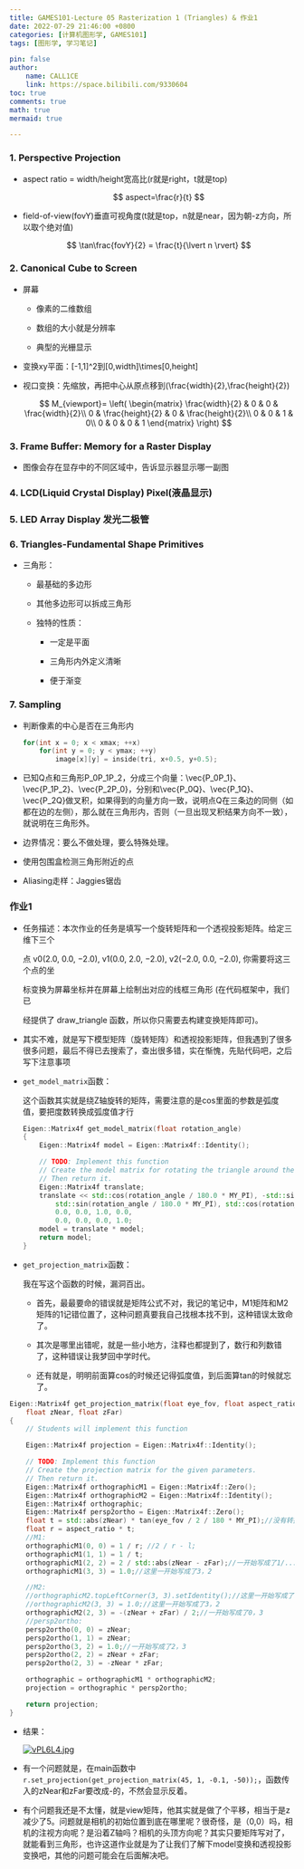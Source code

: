 ```yaml
---
title: GAMES101-Lecture 05 Rasterization 1 (Triangles) & 作业1
date: 2022-07-29 21:46:00 +0800
categories: [计算机图形学, GAMES101]
tags: [图形学, 学习笔记]

pin: false
author: 
    name: CALL1CE
    link: https://space.bilibili.com/9330604
toc: true
comments: true
math: true
mermaid: true

---
```


### 1. Perspective Projection

- aspect ratio = width/height宽高比(r就是right，t就是top)
  
  $$
  aspect=\frac{r}{t}
  $$

- field-of-view(fovY)垂直可视角度(t就是top，n就是near，因为朝-z方向，所以取个绝对值)
  
  $$
  \tan\frac{fovY}{2} = \frac{t}{\lvert n \rvert}
  $$

### 2. Canonical Cube to Screen

- 屏幕
  
  - 像素的二维数组
  
  - 数组的大小就是分辨率
  
  - 典型的光栅显示

- 变换xy平面：[-1,1]^2到[0,width]\times[0,height]

- 视口变换：先缩放，再把中心从原点移到(\frac{width}{2},\frac{height}{2})
  
  $$
  M_{viewport}=
\left(
\begin{matrix}
\frac{width}{2} & 0 & 0 & \frac{width}{2}\\
0 & \frac{height}{2} & 0 & \frac{height}{2}\\
0 & 0 & 1 & 0\\
0 & 0 & 0 & 1
\end{matrix}
\right)
  $$

### 3. Frame Buffer: Memory for a Raster Display

- 图像会存在显存中的不同区域中，告诉显示器显示哪一副图

### 4. LCD(Liquid Crystal Display) Pixel(液晶显示)

### 5. LED Array Display 发光二极管

### 6. Triangles-Fundamental Shape Primitives

- 三角形：
  
  - 最基础的多边形
  
  - 其他多边形可以拆成三角形
  
  - 独特的性质：
    
    - 一定是平面
    
    - 三角形内外定义清晰
    
    - 便于渐变

### 7. Sampling

- 判断像素的中心是否在三角形内
  
  ```cpp
  for(int x = 0; x < xmax; ++x)
      for(int y = 0; y < ymax; ++y)
          image[x][y] = inside(tri, x+0.5, y+0.5);
  ```

- 已知Q点和三角形P_0P_1P_2，分成三个向量：\vec{P_0P_1}、\vec{P_1P_2}、\vec{P_2P_0}，分别和\vec{P_0Q}、\vec{P_1Q}、\vec{P_2Q}做叉积，如果得到的向量方向一致，说明点Q在三条边的同侧（如都在边的左侧），那么就在三角形内，否则（一旦出现叉积结果方向不一致），就说明在三角形外。

- 边界情况：要么不做处理，要么特殊处理。

- 使用包围盒检测三角形附近的点

- Aliasing走样：Jaggies锯齿

### 作业1

- 任务描述：本次作业的任务是填写一个旋转矩阵和一个透视投影矩阵。给定三维下三个
  
  点 v0(2.0, 0.0, −2.0), v1(0.0, 2.0, −2.0), v2(−2.0, 0.0, −2.0), 你需要将这三个点的坐
  
  标变换为屏幕坐标并在屏幕上绘制出对应的线框三角形 (在代码框架中，我们已
  
  经提供了 draw_triangle 函数，所以你只需要去构建变换矩阵即可)。

- 其实不难，就是写下模型矩阵（旋转矩阵）和透视投影矩阵，但我遇到了很多很多问题，最后不得已去搜索了，查出很多错，实在惭愧，先贴代码吧，之后写下注意事项

- `get_model_matrix`函数：
  
  这个函数其实就是绕Z轴旋转的矩阵，需要注意的是cos里面的参数是弧度值，要把度数转换成弧度值才行
  
  ```cpp
  Eigen::Matrix4f get_model_matrix(float rotation_angle)
  {
      Eigen::Matrix4f model = Eigen::Matrix4f::Identity();
  
      // TODO: Implement this function
      // Create the model matrix for rotating the triangle around the Z axis.
      // Then return it.
      Eigen::Matrix4f translate;
      translate << std::cos(rotation_angle / 180.0 * MY_PI), -std::sin(rotation_angle / 180.0 * MY_PI), 0.0, 0.0,
          std::sin(rotation_angle / 180.0 * MY_PI), std::cos(rotation_angle / 180.0 * MY_PI), 0.0, 0.0,
          0.0, 0.0, 1.0, 0.0,
          0.0, 0.0, 0.0, 1.0;
      model = translate * model;
      return model;
  }
  ```

- `get_projection_matrix`函数：
  
  我在写这个函数的时候，漏洞百出。
  
  - 首先，最最要命的错误就是矩阵公式不对，我记的笔记中，M1矩阵和M2矩阵的1记错位置了，这种问题真要我自己找根本找不到，这种错误太致命了。
  
  - 其次是哪里出错呢，就是一些小地方，注释也都提到了，数行和列数错了，这种错误让我梦回中学时代。
  
  - 还有就是，明明前面算cos的时候还记得弧度值，到后面算tan的时候就忘了。

```cpp
Eigen::Matrix4f get_projection_matrix(float eye_fov, float aspect_ratio,
    float zNear, float zFar)
{
    // Students will implement this function

    Eigen::Matrix4f projection = Eigen::Matrix4f::Identity();

    // TODO: Implement this function
    // Create the projection matrix for the given parameters.
    // Then return it.
    Eigen::Matrix4f orthographicM1 = Eigen::Matrix4f::Zero();
    Eigen::Matrix4f orthographicM2 = Eigen::Matrix4f::Identity();
    Eigen::Matrix4f orthographic;
    Eigen::Matrix4f persp2ortho = Eigen::Matrix4f::Zero();
    float t = std::abs(zNear) * tan(eye_fov / 2 / 180 * MY_PI);//没有转换成弧度值
    float r = aspect_ratio * t;
    //M1:
    orthographicM1(0, 0) = 1 / r; //2 / r - l;
    orthographicM1(1, 1) = 1 / t;
    orthographicM1(2, 2) = 2 / std::abs(zNear - zFar);//一开始写成了1/...
    orthographicM1(3, 3) = 1.0;//这里一开始写成了3，2

    //M2:
    //orthographicM2.topLeftCorner(3, 3).setIdentity();//这里一开始写成了setZero
    //orthographicM2(3, 3) = 1.0;//这里一开始写成了3，2
    orthographicM2(2, 3) = -(zNear + zFar) / 2;//一开始写成了0，3
    //persp2ortho:
    persp2ortho(0, 0) = zNear;
    persp2ortho(1, 1) = zNear;
    persp2ortho(3, 2) = 1.0;//一开始写成了2，3
    persp2ortho(2, 2) = zNear + zFar;
    persp2ortho(2, 3) = -zNear * zFar;

    orthographic = orthographicM1 * orthographicM2;
    projection = orthographic * persp2ortho;

    return projection;
}
```

- 结果：
  
  [![vPL6L4.jpg](https://s1.ax1x.com/2022/07/29/vPL6L4.jpg)](https://imgtu.com/i/vPL6L4)

- 有一个问题就是，在main函数中`r.set_projection(get_projection_matrix(45, 1, -0.1, -50));`，函数传入的zNear和zFar要改成-的，不然会显示反着。

- 有个问题我还是不太懂，就是view矩阵，他其实就是做了个平移，相当于是z减少了5。问题就是相机的初始位置到底在哪里呢？很奇怪，是（0,0）吗，相机的注视方向呢？是沿着Z轴吗？相机的头顶方向呢？其实只要矩阵写对了，就能看到三角形，也许这道作业就是为了让我们了解下model变换和透视投影变换吧，其他的问题可能会在后面解决吧。



